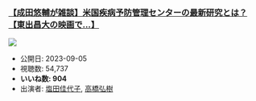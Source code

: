 ### [【成田悠輔が雑談】米国疾病予防管理センターの最新研究とは？【東出昌大の映画で…】](https://www.youtube.com/watch?v=KwDAoxa9YAE)
[![](https://img.youtube.com/vi/KwDAoxa9YAE/sddefault.jpg)](https://www.youtube.com/watch?v=KwDAoxa9YAE)
-   公開日: 2023-09-05
-   視聴数: 54,737
-   **いいね数: 904**
-   出演者: [塩田佳代子](/rehacq_fan/people/塩田佳代子 "wikilink"), [高橋弘樹](/rehacq_fan/people/高橋弘樹 "wikilink")

